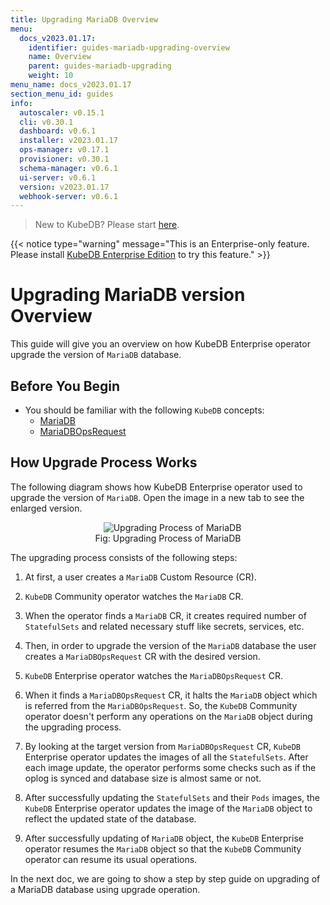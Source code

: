 ```yaml
---
title: Upgrading MariaDB Overview
menu:
  docs_v2023.01.17:
    identifier: guides-mariadb-upgrading-overview
    name: Overview
    parent: guides-mariadb-upgrading
    weight: 10
menu_name: docs_v2023.01.17
section_menu_id: guides
info:
  autoscaler: v0.15.1
  cli: v0.30.1
  dashboard: v0.6.1
  installer: v2023.01.17
  ops-manager: v0.17.1
  provisioner: v0.30.1
  schema-manager: v0.6.1
  ui-server: v0.6.1
  version: v2023.01.17
  webhook-server: v0.6.1
---
```


> New to KubeDB? Please start [here](/docs/v2023.01.17/README).

{{< notice type="warning" message="This is an Enterprise-only feature. Please install [KubeDB Enterprise Edition](/docs/v2023.01.17/setup/install/enterprise) to try this feature." >}}

# Upgrading MariaDB version Overview

This guide will give you an overview on how KubeDB Enterprise operator upgrade the version of `MariaDB` database.

## Before You Begin

- You should be familiar with the following `KubeDB` concepts:
  - [MariaDB](/docs/v2023.01.17/guides/mariadb/concepts/mariadb)
  - [MariaDBOpsRequest](/docs/v2023.01.17/guides/mariadb/concepts/opsrequest)

## How Upgrade Process Works

The following diagram shows how KubeDB Enterprise operator used to upgrade the version of `MariaDB`. Open the image in a new tab to see the enlarged version.

<figure align="center">
  <img alt="Upgrading Process of MariaDB" src="/docs/v2023.01.17/guides/mariadb/upgrading/overview/images/mdops-upgrade.jpeg">
<figcaption align="center">Fig: Upgrading Process of MariaDB</figcaption>
</figure>

The upgrading process consists of the following steps:

1. At first, a user creates a `MariaDB` Custom Resource (CR).

2. `KubeDB` Community operator watches the `MariaDB` CR.

3. When the operator finds a `MariaDB` CR, it creates required number of `StatefulSets` and related necessary stuff like secrets, services, etc.

4. Then, in order to upgrade the version of the `MariaDB` database the user creates a `MariaDBOpsRequest` CR with the desired version.

5. `KubeDB` Enterprise operator watches the `MariaDBOpsRequest` CR.

6. When it finds a `MariaDBOpsRequest` CR, it halts the `MariaDB` object which is referred from the `MariaDBOpsRequest`. So, the `KubeDB` Community operator doesn't perform any operations on the `MariaDB` object during the upgrading process.  

7. By looking at the target version from `MariaDBOpsRequest` CR, `KubeDB` Enterprise operator updates the images of all the `StatefulSets`. After each image update, the operator performs some checks such as if the oplog is synced and database size is almost same or not.

8. After successfully updating the `StatefulSets` and their `Pods` images, the `KubeDB` Enterprise operator updates the image of the `MariaDB` object to reflect the updated state of the database.

9. After successfully updating of `MariaDB` object, the `KubeDB` Enterprise operator resumes the `MariaDB` object so that the `KubeDB` Community operator can resume its usual operations.

In the next doc, we are going to show a step by step guide on upgrading of a MariaDB database using upgrade operation.